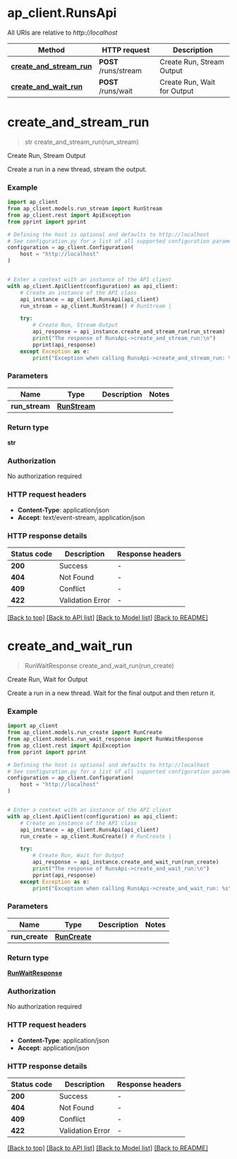 # ap_client.RunsApi

All URIs are relative to *http://localhost*

Method | HTTP request | Description
------------- | ------------- | -------------
[**create_and_stream_run**](RunsApi.md#create_and_stream_run) | **POST** /runs/stream | Create Run, Stream Output
[**create_and_wait_run**](RunsApi.md#create_and_wait_run) | **POST** /runs/wait | Create Run, Wait for Output


# **create_and_stream_run**
> str create_and_stream_run(run_stream)

Create Run, Stream Output

Create a run in a new thread, stream the output.

### Example


```python
import ap_client
from ap_client.models.run_stream import RunStream
from ap_client.rest import ApiException
from pprint import pprint

# Defining the host is optional and defaults to http://localhost
# See configuration.py for a list of all supported configuration parameters.
configuration = ap_client.Configuration(
    host = "http://localhost"
)


# Enter a context with an instance of the API client
with ap_client.ApiClient(configuration) as api_client:
    # Create an instance of the API class
    api_instance = ap_client.RunsApi(api_client)
    run_stream = ap_client.RunStream() # RunStream | 

    try:
        # Create Run, Stream Output
        api_response = api_instance.create_and_stream_run(run_stream)
        print("The response of RunsApi->create_and_stream_run:\n")
        pprint(api_response)
    except Exception as e:
        print("Exception when calling RunsApi->create_and_stream_run: %s\n" % e)
```



### Parameters


Name | Type | Description  | Notes
------------- | ------------- | ------------- | -------------
 **run_stream** | [**RunStream**](RunStream.md)|  | 

### Return type

**str**

### Authorization

No authorization required

### HTTP request headers

 - **Content-Type**: application/json
 - **Accept**: text/event-stream, application/json

### HTTP response details

| Status code | Description | Response headers |
|-------------|-------------|------------------|
**200** | Success |  -  |
**404** | Not Found |  -  |
**409** | Conflict |  -  |
**422** | Validation Error |  -  |

[[Back to top]](#) [[Back to API list]](../README.md#documentation-for-api-endpoints) [[Back to Model list]](../README.md#documentation-for-models) [[Back to README]](../README.md)

# **create_and_wait_run**
> RunWaitResponse create_and_wait_run(run_create)

Create Run, Wait for Output

Create a run in a new thread. Wait for the final output and then return it.

### Example


```python
import ap_client
from ap_client.models.run_create import RunCreate
from ap_client.models.run_wait_response import RunWaitResponse
from ap_client.rest import ApiException
from pprint import pprint

# Defining the host is optional and defaults to http://localhost
# See configuration.py for a list of all supported configuration parameters.
configuration = ap_client.Configuration(
    host = "http://localhost"
)


# Enter a context with an instance of the API client
with ap_client.ApiClient(configuration) as api_client:
    # Create an instance of the API class
    api_instance = ap_client.RunsApi(api_client)
    run_create = ap_client.RunCreate() # RunCreate | 

    try:
        # Create Run, Wait for Output
        api_response = api_instance.create_and_wait_run(run_create)
        print("The response of RunsApi->create_and_wait_run:\n")
        pprint(api_response)
    except Exception as e:
        print("Exception when calling RunsApi->create_and_wait_run: %s\n" % e)
```



### Parameters


Name | Type | Description  | Notes
------------- | ------------- | ------------- | -------------
 **run_create** | [**RunCreate**](RunCreate.md)|  | 

### Return type

[**RunWaitResponse**](RunWaitResponse.md)

### Authorization

No authorization required

### HTTP request headers

 - **Content-Type**: application/json
 - **Accept**: application/json

### HTTP response details

| Status code | Description | Response headers |
|-------------|-------------|------------------|
**200** | Success |  -  |
**404** | Not Found |  -  |
**409** | Conflict |  -  |
**422** | Validation Error |  -  |

[[Back to top]](#) [[Back to API list]](../README.md#documentation-for-api-endpoints) [[Back to Model list]](../README.md#documentation-for-models) [[Back to README]](../README.md)

